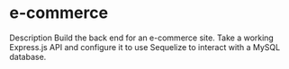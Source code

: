# e-commerce

Description
Build the back end for an e-commerce site. Take a working Express.js API and configure it to use Sequelize to interact with a MySQL database.

